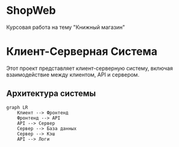 # ShopWeb
Курсовая работа на тему "Книжный магазин"
# Клиент-Серверная Система
Этот проект представляет клиент-серверную систему, включая взаимодействие между клиентом, API и сервером.

## Архитектура системы

```mermaid
graph LR
    Клиент --> Фронтенд
    Фронтенд --> API
    API --> Сервер
    Сервер --> База данных
    Сервер --> Кэш
    API --> Логи
```
